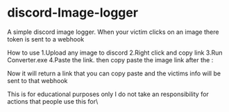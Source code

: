 # discord-Image-logger
A simple discord image logger. When your victim clicks on an image there token is sent to a webhook

How to use
1.Upload any image to discord
2.Right click and copy link
3.Run Converter.exe
4.Paste the link. then copy paste the image link after the :

Now it will return a link that you can copy paste and the victims info will be sent to that webhook



This is for educational purposes only
I do not take an responsibility for actions that people use this for\

